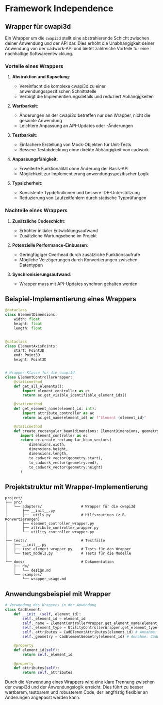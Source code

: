 # Framework Independence

## Wrapper für cwapi3d

Ein Wrapper um die `cwapi3d` stellt eine abstrahierende Schicht zwischen deiner Anwendung und der API dar.
Dies erhöht die Unabhängigkeit deiner Anwendung von der cadwork-API und bietet zahlreiche Vorteile für eine nachhaltige
Softwareentwicklung.

### Vorteile eines Wrappers

1. **Abstraktion und Kapselung**:
    - Vereinfacht die komplexe cwapi3d zu einer anwendungsspezifischen Schnittstelle
    - Verbirgt die Implementierungsdetails und reduziert Abhängigkeiten

2. **Wartbarkeit**:
    - Änderungen an der cwapi3d betreffen nur den Wrapper, nicht die gesamte Anwendung
    - Leichtere Anpassung an API-Updates oder -Änderungen

3. **Testbarkeit**:
    - Einfachere Erstellung von Mock-Objekten für Unit-Tests
    - Bessere Testabdeckung ohne direkte Abhängigkeit von cadwork

4. **Anpassungsfähigkeit**:
    - Erweiterte Funktionalität ohne Änderung der Basis-API
    - Möglichkeit zur Implementierung anwendungsspezifischer Logik

5. **Typsicherheit**:
    - Konsistente Typdefinitionen und bessere IDE-Unterstützung
    - Reduzierung von Laufzeitfehlern durch statische Typprüfungen

### Nachteile eines Wrappers

1. **Zusätzliche Codeschicht**:
    - Erhöhter initialer Entwicklungsaufwand
    - Zusätzliche Wartungsebene im Projekt

2. **Potenzielle Performance-Einbussen**:
    - Geringfügiger Overhead durch zusätzliche Funktionsaufrufe
    - Mögliche Verzögerungen durch Konvertierungen zwischen Datentypen

3. **Synchronisierungsaufwand**:
    - Wrapper muss mit API-Updates synchron gehalten werden

## Beispiel-Implementierung eines Wrappers

```python
@dataclass
class ElementDimensions:
    width: float
    height: float
    length: float

    
@dataclass
class ElementAxisPoints:
    start: Point3D
    end: Point3D
    height: Point3D


# Wrapper-Klasse für die cwapi3d
class ElementControllerWrapper:
    @staticmethod
    def get_all_elements():
        import element_controller as ec
        return ec.get_visible_identifiable_element_ids()

    @staticmethod
    def get_element_name(element_id: int):
        import attribute_controller as ac
        return ac.get_name(element_id) or f"Element {element_id}"

    @staticmethod
    def create_rectangular_beam(dimensions: ElementDimensions, geometry: ElementAxisPoints):
       import element_controller as ec
       return ec.create_rectangular_beam_vectors(
           dimensions.width,
           dimensions.height,
           dimensions.length,
           to_cadwork_vector(geometry.start),
           to_cadwork_vector(geometry.end),
           to_cadwork_vector(geometry.height)
       )

```

## Projektstruktur mit Wrapper-Implementierung

```
project/
├── src/
│   └── adapters/                  # Wrapper für die cwapi3d
│       ├── __init__.py
│       ├── _utils.py              # Hilfsroutinen (z.B. Konvertierungen)
│       ├── element_controller_wrapper.py
│       ├── attribute_controller_wrapper.py
│       └── utility_controller_wrapper.py
│
├── tests/                         # Testfälle
│   ├── __init__.py
│   ├── test_element_wrapper.py    # Tests für den Wrapper
│   └── test_models.py             # Tests für die Modelle
│
└── docs/                          # Dokumentation
    ├── de/
    │   └── design.md
    └── examples/
        └── wrapper_usage.md
```

## Anwendungsbeispiel mit Wrapper

```python
# Verwendung des Wrappers in der Anwendung
class CadElement:
    def __init__(self, element_id):
        self._element_id = element_id
        self._name = ElementControllerWrapper.get_element_name(element_id)
        self._element_type = UtilityControllerWrapper.get_element_type(element_id)
        self._attributes = CadElementAttributes(element_id) # Annahme: CadElementAttributes ist eine Klasse, die Eigenschaften des Elements kapselt
        self._geometry = CadElementGeometry(element_id) # Annahme: CadElementGeometry ist eine Klasse, die Geometrie des Elements kapselt

    @property
    def element_id(self):
        return self._element_id
    
    @property
    def attributes(self):
        return self._attributes

```

Durch die Verwendung eines Wrappers wird eine klare Trennung zwischen der cwapi3d und der Anwendungslogik erreicht. Dies
führt zu besser wartbarem, testbarem und robusterem Code, der langfristig flexibler an Änderungen angepasst werden kann.